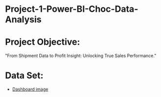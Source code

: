 # Project-1-Power-BI-Choc-Data-Analysis
# Project Objective:
"From Shipment Data to Profit Insight: Unlocking True Sales Performance."

# Data Set:
- <a href="https://github.com/seerapunagasrinu/Project-1---Power-BI---Choc---Data-Analysis/blob/main/Class1_Dashboard_img.png">Dashboard image</a>
